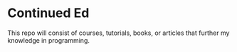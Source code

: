 # Continued Ed

This repo will consist of courses, tutorials, books, or articles that further my knowledge in programming.
